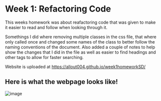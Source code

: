 # Week 1: Refactoring Code

This weeks homework was about reafactoring code that was given to make it easier to read and follow when looking through it.

Somethings I did where removing multiple classes in the css file, that where only called once and changed some names of the class to better follow the naming conventions of the document. Also added a couple of notes to help show the changes that I did in the file as well as easier to find headings and other tags to allow for faster searching. 

Website is uploaded at https://allout004.github.io/week1homeworkSD/

## Here is what the webpage looks like! 

![image](https://user-images.githubusercontent.com/85974510/128616583-c146ca50-2aa5-42d2-b172-d6bd595754e0.png)
